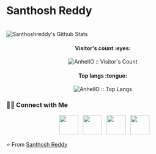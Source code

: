 # Santhosh Reddy
<br>
<img align="center" src="https://github-readme-stats.vercel.app/api?username=santhoshreddy0&include_all_commits=true&count_private=true&show_icons=true&line_height=20&title_color=7A7ADB&icon_color=2234AE&text_color=D3D3D3&bg_color=0,000000,130F40&hide=contribs,prs" alt="Santhoshreddy's Github Stats">

</br>
<h4 align="center">Visitor's count :eyes:</h4>

<p align="center"><img src="https://profile-counter.glitch.me/{santhoshreddy0}/count.svg" alt="AnhellO :: Visitor's Count" /></p>

<h4 align="center">Top langs :tongue:</h4>

<p align="center"><img src="https://github-readme-stats.vercel.app/api/top-langs/?username=santhoshreddy0&langs_count=10&theme=tokyonight&layout=compact" alt="AnhellO :: Top Langs" /></p>
<h3> 🤝🏻 Connect with Me </h3>

<p align="center">
&nbsp; <a href="https://twitter.com/itsme_santhoshd" target="_blank" rel="noopener noreferrer"><img src="https://img.icons8.com/plasticine/100/000000/twitter.png" width="50" /></a>  
&nbsp; <a href="https://www.instagram.com/itsme_karikalan/" target="_blank" rel="noopener noreferrer"><img src="https://img.icons8.com/plasticine/100/000000/instagram-new.png" width="50" /></a>  
&nbsp; <a href="https://www.linkedin.com/in/santhoshdkumar/" target="_blank" rel="noopener noreferrer"><img src="https://img.icons8.com/plasticine/100/000000/linkedin.png" width="50" /></a>
&nbsp; <a href="mailto:mail2myweb@gmail.com" target="_blank" rel="noopener noreferrer"><img src="https://img.icons8.com/plasticine/100/000000/gmail.png"  width="50" /></a>
</p>

⭐️ From [Santhosh Reddy](https://github.com/santhoshreddy0)
